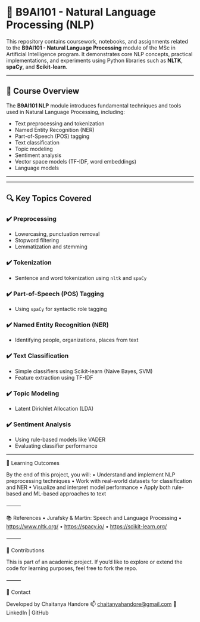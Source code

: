 # 🧠 B9AI101 - Natural Language Processing (NLP)

This repository contains coursework, notebooks, and assignments related to the **B9AI101 - Natural Language Processing** module of the MSc in Artificial Intelligence program. It demonstrates core NLP concepts, practical implementations, and experiments using Python libraries such as **NLTK**, **spaCy**, and **Scikit-learn**.

---

## 📘 Course Overview

The **B9AI101 NLP** module introduces fundamental techniques and tools used in Natural Language Processing, including:

- Text preprocessing and tokenization
- Named Entity Recognition (NER)
- Part-of-Speech (POS) tagging
- Text classification
- Topic modeling
- Sentiment analysis
- Vector space models (TF-IDF, word embeddings)
- Language models

---

---

## 🔍 Key Topics Covered

### ✔️ Preprocessing
- Lowercasing, punctuation removal
- Stopword filtering
- Lemmatization and stemming

### ✔️ Tokenization
- Sentence and word tokenization using `nltk` and `spaCy`

### ✔️ Part-of-Speech (POS) Tagging
- Using `spaCy` for syntactic role tagging

### ✔️ Named Entity Recognition (NER)
- Identifying people, organizations, places from text

### ✔️ Text Classification
- Simple classifiers using Scikit-learn (Naive Bayes, SVM)
- Feature extraction using TF-IDF

### ✔️ Topic Modeling
- Latent Dirichlet Allocation (LDA)

### ✔️ Sentiment Analysis
- Using rule-based models like VADER
- Evaluating classifier performance

---
🎯 Learning Outcomes

By the end of this project, you will:
	•	Understand and implement NLP preprocessing techniques
	•	Work with real-world datasets for classification and NER
	•	Visualize and interpret model performance
	•	Apply both rule-based and ML-based approaches to text

⸻

📚 References
	•	Jurafsky & Martin: Speech and Language Processing
	•	https://www.nltk.org/
	•	https://spacy.io/
	•	https://scikit-learn.org/

⸻

🤝 Contributions

This is part of an academic project. If you’d like to explore or extend the code for learning purposes, feel free to fork the repo.

⸻

📧 Contact

Developed by Chaitanya Handore
📫 chaitanyahandore@gmail.com
🔗 LinkedIn | GitHub

